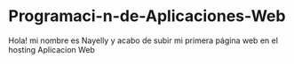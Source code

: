 # Programaci-n-de-Aplicaciones-Web
Hola! mi nombre es Nayelly y acabo de subir mi primera página web en el hosting Aplicacion Web
